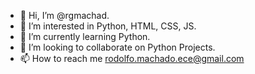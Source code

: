 - 👋 Hi, I’m @rgmachad.
- 👀 I’m interested in Python, HTML, CSS, JS.
- 🌱 I’m currently learning Python.
- 💞️ I’m looking to collaborate on Python Projects.
- 📫 How to reach me rodolfo.machado.ece@gmail.com

<!---
rgmachad/rgmachad is a ✨ special ✨ repository because its `README.md` (this file) appears on your GitHub profile.
You can click the Preview link to take a look at your changes.
--->
